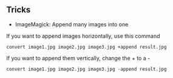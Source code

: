 ## Tricks

* ImageMagick: Append many images into one

If you want to append images horizontally, use this command
````
convert image1.jpg image2.jpg image3.jpg +append result.jpg
```` 

If you want to append them vertically, change the + to a -
````
convert image1.jpg image2.jpg image3.jpg -append result.jpg
````